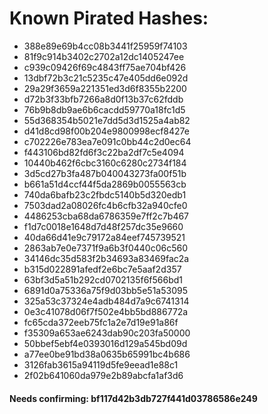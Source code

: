 # Known Pirated Hashes:
* 388e89e69b4cc08b3441f25959f74103
* 81f9c914b3402c2702a12dc1405247ee
* c939c09426f69c4843ff75ae704bf426
* 13dbf72b3c21c5235c47e405dd6e092d
* 29a29f3659a221351ed3d6f8355b2200
* d72b3f33bfb7266a8d0f13b37c62fddb
* 76b9b8db9ae6b6cacdd59770a18fc1d5
* 55d368354b5021e7dd5d3d1525a4ab82
* d41d8cd98f00b204e9800998ecf8427e
* c702226e783ea7e091c0bb44c2d0ec64
* f443106bd82fd6f3c22ba2df7c5e4094
* 10440b462f6cbc3160c6280c2734f184
* 3d5cd27b3fa487b040043273fa00f51b
* b661a51d4ccf44f5da2869b0055563cb
* 740da6bafb23c2fbdc5140b5d320edb1
* 7503dad2a08026fc4b6cfb32a940cfe0
* 4486253cba68da6786359e7ff2c7b467
* f1d7c0018e1648d7d48f257dc35e9660
* 40da66d41e9c79172a84eef745739521
* 2863ab7e0e7371f9a6b3f0440c06c560
* 34146dc35d583f2b34693a83469fac2a
* b315d022891afedf2e6bc7e5aaf2d357
* 63bf3d5a51b292cd0702135f6f566bd1
* 6891d0a75336a75f9d03bb5e51a53095
* 325a53c37324e4adb484d7a9c6741314
* 0e3c41078d06f7f502e4bb5bd886772a
* fc65cda372eeb75fc1a2e7d19e91a86f
* f35309a653ae6243dab90c203fa50000
* 50bbef5ebf4e0393016d129a545bd09d
* a77ee0be91bd38a0635b65991bc4b686
* 3126fab3615a94119d5fe9eead1e88c1
* 2f02b641060da979e2b89abcfa1af3d6

#### Needs confirming: bf117d42b3db727f441d03786586e249
